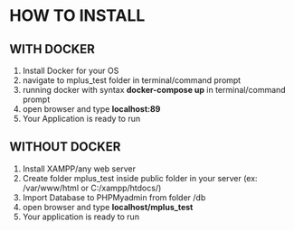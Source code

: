 # HOW TO INSTALL
## WITH DOCKER

1. Install Docker for your OS
2. navigate to mplus_test folder in terminal/command prompt
3. running docker with syntax **docker-compose up** in terminal/command prompt
4. open browser and type **localhost:89**
5. Your Application is ready to run

## WITHOUT DOCKER

1. Install XAMPP/any web server
2. Create folder mplus_test inside public folder in your server (ex: /var/www/html or C:/xampp/htdocs/)
3. Import Database to PHPMyadmin from folder /db
4. open browser and type **localhost/mplus_test**
5. Your application is ready to run
